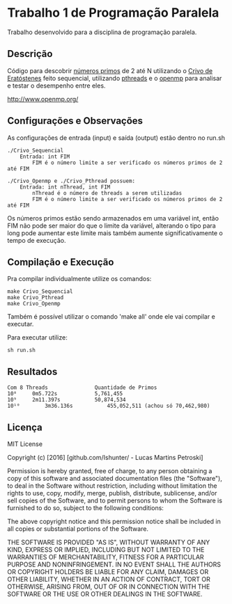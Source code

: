 # Trabalho 1 de Programação Paralela

Trabalho desenvolvido para a disciplina de programação paralela.

## Descrição

Código para descobrir [números primos](https://pt.wikipedia.org/wiki/N%C3%BAmero_primo) de 2 até N utilizando o [Crivo de Eratóstenes](https://pt.wikipedia.org/wiki/Crivo_de_Eratóstenes) feito sequencial, utilizando [pthreads](https://pt.wikipedia.org/wiki/POSIX_Threads) e o [openmp](https://pt.wikipedia.org/wiki/OpenMP) para analisar e testar o desempenho entre eles. 

http://www.openmp.org/<br />

## Configurações e Observações

As configurações de entrada (input) e saída (output) estão dentro no run.sh

```
./Crivo_Sequencial
	Entrada: int FIM
		FIM é o número limite a ser verificado os números primos de 2 até FIM
```
```
./Crivo_Openmp e ./Crivo_Pthread possuem:
	Entrada: int nThread, int FIM
		nThread é o número de threads a serem utilizadas
		FIM é o número limite a ser verificado os números primos de 2 até FIM
```

Os números primos estão sendo armazenados em uma variável int, então FIM não pode ser maior do que o limite da variável, alterando o tipo para long pode aumentar este limite mais também aumente significativamente o tempo de execução.

## Compilação e Execução

Pra compilar individualmente utilize os comandos:
```
make Crivo_Sequencial
make Crivo_Pthread
make Crivo_Openmp
```

Também é possível utilizar o comando 'make all' onde ele vai compilar e executar.

Para executar utilize:
```
sh run.sh
```

## Resultados

```
Com 8 Threads				Quantidade de Primos
10⁸		0m5.722s			5,761,455
10⁹		2m11.397s			50,874,534
10¹⁰		3m36.136s 			455,052,511	(achou só 70,462,980)
```

## Licença

MIT License

Copyright (c) [2016] [github.com/Ishunter/ - Lucas Martins Petroski]

Permission is hereby granted, free of charge, to any person obtaining a copy
of this software and associated documentation files (the "Software"), to deal
in the Software without restriction, including without limitation the rights
to use, copy, modify, merge, publish, distribute, sublicense, and/or sell
copies of the Software, and to permit persons to whom the Software is
furnished to do so, subject to the following conditions:

The above copyright notice and this permission notice shall be included in all
copies or substantial portions of the Software.

THE SOFTWARE IS PROVIDED "AS IS", WITHOUT WARRANTY OF ANY KIND, EXPRESS OR IMPLIED, INCLUDING BUT NOT LIMITED TO THE WARRANTIES OF MERCHANTABILITY, FITNESS FOR A PARTICULAR PURPOSE AND NONINFRINGEMENT. IN NO EVENT SHALL THE AUTHORS OR COPYRIGHT HOLDERS BE LIABLE FOR ANY CLAIM, DAMAGES OR OTHER LIABILITY, WHETHER IN AN ACTION OF CONTRACT, TORT OR OTHERWISE, ARISING FROM, OUT OF OR IN CONNECTION WITH THE SOFTWARE OR THE USE OR OTHER DEALINGS IN THE SOFTWARE.


